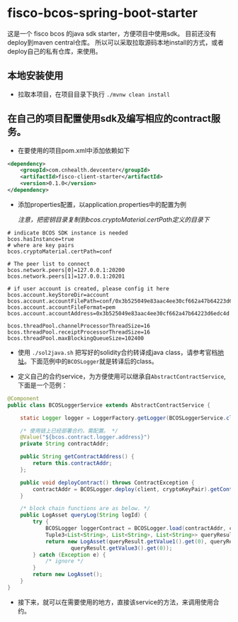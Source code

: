 # fisco-bcos-spring-boot-starter

这是一个 fisco bcos 的java sdk starter，方便项目中使用sdk。
目前还没有deploy到maven central仓库。 所以可以采取拉取源码本地install的方式，或者deploy自己的私有仓库，来使用。

## 本地安装使用
- 拉取本项目，在项目目录下执行 `./mvnw clean install`

## 在自己的项目配置使用sdk及编写相应的contract服务。

- 在要使用的项目pom.xml中添加依赖如下
```xml
<dependency>
    <groupId>com.cnhealth.devcenter</groupId>
    <artifactId>fisco-client-starter</artifactId>
    <version>0.1.0</version>
</dependency>
```

- 添加properties配置，以application.properties中的配置为例

  *注意，把密钥目录复制到bcos.cryptoMaterial.certPath定义的目录下*
```properties
# indicate BCOS SDK instance is needed
bcos.hasInstance=true
# where are key pairs
bcos.cryptoMaterial.certPath=conf

# The peer list to connect
bcos.network.peers[0]=127.0.0.1:20200
bcos.network.peers[1]=127.0.0.1:20201

# if user account is created, please config it here
bcos.account.keyStoreDir=account
bcos.account.accountFilePath=conf/0x3b525049e83aac4ee30cf662a47b64223d6edc4d.pem
bcos.account.accountFileFormat=pem
bcos.account.accountAddress=0x3b525049e83aac4ee30cf662a47b64223d6edc4d

bcos.threadPool.channelProcessorThreadSize=16
bcos.threadPool.receiptProcessorThreadSize=16
bcos.threadPool.maxBlockingQueueSize=102400
```
- 使用 `./sol2java.sh` 把写好的solidity合约转译成java class，请参考官档[地址](https://fisco-bcos-documentation.readthedocs.io/zh_CN/latest/docs/tutorial/sdk_application.html#id6)。下面范例中的`BCOSLogger`就是转译后的class。

- 定义自己的合约service，为方便使用可以继承自`AbstractContractService`,下面是一个范例：
```java
@Component
public class BCOSLoggerService extends AbstractContractService {

    static Logger logger = LoggerFactory.getLogger(BCOSLoggerService.class);

    /* 使用链上已经部署合约，需配置。 */
    @Value("${bcos.contract.logger.address}")
    private String contractAddr;

    public String getContractAddress() {
        return this.contractAddr;
    };

    public void deployContract() throws ContractException {
        contractAddr = BCOSLogger.deploy(client, cryptoKeyPair).getContractAddress();
    }

    /* block chain functions are as below. */
    public LogAsset queryLog(String logId) {
        try {
            BCOSLogger loggerContract = BCOSLogger.load(contractAddr, client, cryptoKeyPair);
            Tuple3<List<String>, List<String>, List<String>> queryResult = loggerContract.query(logId);
            return new LogAsset(queryResult.getValue1().get(0), queryResult.getValue2().get(0),
                    queryResult.getValue3().get(0));
        } catch (Exception e) {
            /* ignore */
        }
        return new LogAsset();
    }
}
```

- 接下来，就可以在需要使用的地方，直接该service的方法，来调用使用合约。